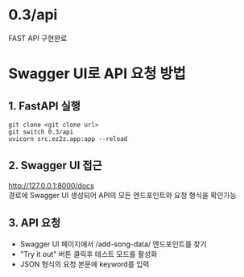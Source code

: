 # 0.3/api
FAST API 구현완료

# Swagger UI로 API 요청 방법
## 1. FastAPI 실행 
```
git clone <git clone url>
git switch 0.3/api
uvicorn src.ez2z.app:app --reload
```

## 2. Swagger UI 접근
http://127.0.0.1:8000/docs   
경로에 Swagger UI 생성되어 API의 모든 엔드포인트와 요청 형식을 확인가능

## 3. API 요청
- Swagger UI 페이지에서 /add-song-data/ 엔드포인트를 찾기
- "Try it out" 버튼 클릭후 테스트 모드를 활성화
- JSON 형식의 요청 본문에 keyword를 입력
